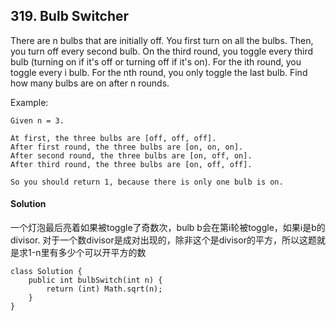 ## 319. Bulb Switcher
There are n bulbs that are initially off. You first turn on all the bulbs. Then, you turn off every second bulb. On the third round, you toggle every third bulb (turning on if it's off or turning off if it's on). For the ith round, you toggle every i bulb. For the nth round, you only toggle the last bulb. Find how many bulbs are on after n rounds.

Example:
~~~
Given n = 3.

At first, the three bulbs are [off, off, off].
After first round, the three bulbs are [on, on, on].
After second round, the three bulbs are [on, off, on].
After third round, the three bulbs are [on, off, off].

So you should return 1, because there is only one bulb is on.
~~~

#### Solution
一个灯泡最后亮着如果被toggle了奇数次，bulb b会在第i轮被toggle，如果i是b的divisor.
对于一个数divisor是成对出现的，除非这个是divisor的平方，所以这题就是求1-n里有多少个可以开平方的数

~~~
class Solution {
    public int bulbSwitch(int n) {
        return (int) Math.sqrt(n);
    }
}
~~~
